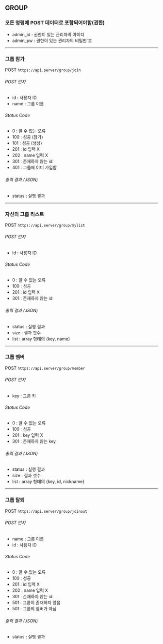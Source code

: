 ## GROUP

### 모든 명령에 POST 데이터로 포함되어야함(권한)
* admin_id : 권한이 있는 관리자의 아이디
* admin_pw : 권한이 있는 관리자의 비밀번`호

------

### 그룹 참가
POST ` https://api.server/group/join `

###### POST 인자
* id : 사용자 ID
* name : 그룹 이름

###### Status Code
* 0 : 알 수 없는 오류
* 100 : 성공 (참가)
* 101 : 성공 (생성)
* 201 : id 입력 X
* 202 : name 입력 X
* 301 : 존재하지 않는 id
* 401 : 그룹에 이미 가입함

###### 출력 결과 (JSON)
* status : 실행 결과

------

### 자신의 그룹 리스트
POST ` https://api.server/group/mylist `

###### POST 인자
* id : 사용자 ID

###### Status Code
* 0 : 알 수 없는 오류
* 100 : 성공
* 201 : id 입력 X
* 301 : 존재하지 않는 id

###### 출력 결과 (JSON)
* status : 실행 결과
* size : 결과 갯수
* list : array 형태의 {key, name}

------

### 그룹 멤버
POST ` https://api.server/group/member `

###### POST 인자
* key : 그룹 키

###### Status Code
* 0 : 알 수 없는 오류
* 100 : 성공
* 201 : key 입력 X
* 301 : 존재하지 않는 key

###### 출력 결과 (JSON)
* status : 실행 결과
* size : 결과 갯수
* list : array 형태의 {key, id, nickname}

------

### 그룹 탈퇴
POST ` https://api.server/group/joinout `

###### POST 인자
* name : 그룹 이름
* id : 사용자 ID

###### Status Code
* 0 : 알 수 없는 오류
* 100 : 성공
* 201 : id 입력 X
* 202 : name 입력 X
* 301 : 존재하지 않는 id
* 501 : 그룹이 존재하지 않음
* 501 : 그룹의 멤버가 아님

###### 출력 결과 (JSON)
* status : 실행 결과
